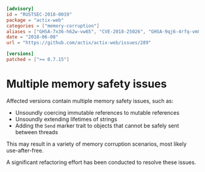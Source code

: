 ```toml
[advisory]
id = "RUSTSEC-2018-0019"
package = "actix-web"
categories = ["memory-corruption"]
aliases = ["GHSA-7x36-h62w-vw65", "CVE-2018-25026", "GHSA-9qj6-4rfq-vm84", "CVE-2018-25024", "GHSA-fgfm-hqjw-3265", "CVE-2018-25025", "GHSA-w65j-g6c7-g3m4"]
date = "2018-06-08"
url = "https://github.com/actix/actix-web/issues/289"

[versions]
patched = [">= 0.7.15"]
```

# Multiple memory safety issues

Affected versions contain multiple memory safety issues, such as:

 - Unsoundly coercing immutable references to mutable references
 - Unsoundly extending lifetimes of strings
 - Adding the `Send` marker trait to objects that cannot be safely sent between threads

This may result in a variety of memory corruption scenarios, most likely use-after-free.
 
A significant refactoring effort has been conducted to resolve these issues.
